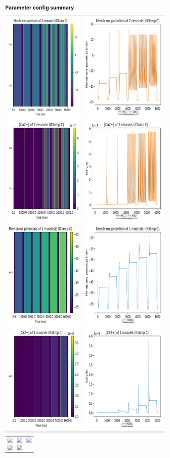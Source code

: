 ### Parameter config summary 
<table>

<tr>
  <td><a href="neurons_C_IClamp.png"><img alt=" " src="neurons_C_IClamp.png" height="320"/></a></td>
  <td><a href="traces_neuron_IClamp_C.png"><img alt=" " src="traces_neuron_IClamp_C.png" height="320"/></a></td>
</tr>

<tr>
  <td><a href="neuron_activity_C_IClamp.png"><img alt=" " src="neuron_activity_C_IClamp.png" height="320"/></a></td>
  <td><a href="traces_neuron_activity_IClamp_C.png"><img alt=" " src="traces_neuron_activity_IClamp_C.png" height="320"/></a></td>
</tr>

<tr>
  <td><a href="muscles_C_IClamp.png"><img alt=" " src="muscles_C_IClamp.png" height="320"/></a></td>
  <td><a href="traces_muscles_IClamp_C.png"><img alt=" " src="traces_muscles_IClamp_C.png" height="320"/></a></td>
</tr>

<tr>
  <td><a href="muscle_activity_C_IClamp.png"><img alt=" " src="muscle_activity_C_IClamp.png" height="320"/></a></td>
  <td><a href="traces_muscles_activity_IClamp_C.png"><img alt=" " src="traces_muscles_activity_IClamp_C.png" height="320"/></a></td>
</tr>
</table>
<table>

<tr><td><a href="c302_C_IClamp_exc_to_neurons.png"><img alt=" " src="c302_C_IClamp_exc_to_neurons.png" height="320"/></a></td>

  <td><a href="c302_C_IClamp_inh_to_neurons.png"><img alt=" " src="c302_C_IClamp_inh_to_neurons.png" height="320"/></a></td>

  <td><a href="c302_C_IClamp_elec_neurons_neurons.png"><img alt=" " src="c302_C_IClamp_elec_neurons_neurons.png" height="320"/></a></td></tr>

<tr><td><a href="c302_C_IClamp_exc_to_muscles.png"><img alt=" " src="c302_C_IClamp_exc_to_muscles.png" height="320"/></a></td>

  <td><a href="c302_C_IClamp_inh_to_muscles.png"><img alt=" " src="c302_C_IClamp_inh_to_muscles.png" height="320"/></a></td></tr>
</table>
